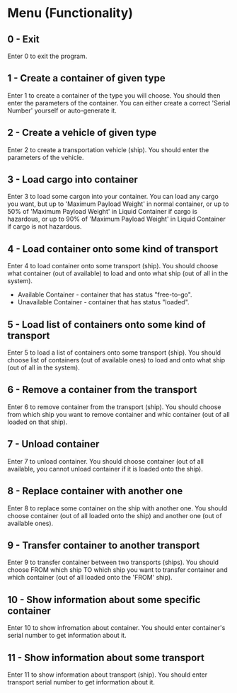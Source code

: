 # Menu (Functionality)
## 0 - Exit
Enter 0 to exit the program.
## 1 - Create a container of given type
Enter 1 to create a container of the type you will choose. You should then enter the parameters of the container. You can either create a correct 'Serial Number' yourself or auto-generate it.
## 2 - Create a vehicle of given type
Enter 2 to create a transportation vehicle (ship). You should enter the parameters of the vehicle.
## 3 - Load cargo into container
Enter 3 to load some cargon into your container. You can load any cargo you want, but up to 'Maximum Payload Weight' in normal container, or up to 50% of 'Maximum Payload Weight' in Liquid Container if cargo is hazardous, or up to 90% of 'Maximum Payload Weight' in Liquid Container if cargo is not hazardous.
## 4 - Load container onto some kind of transport
Enter 4 to load container onto some transport (ship). You should choose what container (out of available) to load and onto what ship (out of all in the system).
* Available Container - container that has status "free-to-go".
* Unavailable Container - container that has status "loaded".
## 5 - Load list of containers onto some kind of transport
Enter 5 to load a list of containers onto some transport (ship). You should choose list of containers (out of available ones) to load and onto what ship (out of all in the system).
## 6 - Remove a container from the transport
Enter 6 to remove container from the transport (ship). You should choose from which ship you want to remove container and whic container (out of all loaded on that ship).
## 7 - Unload container
Enter 7 to unload container. You should choose container (out of all available, you cannot unload container if it is loaded onto the ship).
## 8 - Replace container with another one
Enter 8 to replace some container on the ship with another one. You should choose container (out of all loaded onto the ship) and another one (out of available ones).
## 9 - Transfer container to another transport
Enter 9 to transfer container between two transports (ships). You should choose FROM which ship TO which ship you want to transfer container and which container (out of all loaded onto the 'FROM' ship).
## 10 - Show information about some specific container
Enter 10 to show infromation about container. You should enter container's serial number to get information about it.
## 11 - Show information about some transport
Enter 11 to show information about transport (ship). You should enter transport serial number to get information about it.
